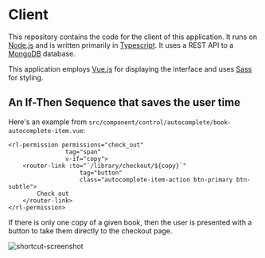 # Client 

This repository contains the code for the client of this application. It runs on [Node.js](http://nodejs.org/) and is written primarily in [Typescript](http://typescriptlang.org/). It uses a REST API to a [MongoDB](http://mongodb.com/) database.

This application employs [Vue.js](http://vuejs.org) for displaying the interface and uses [Sass](https://sass-lang.com/) for styling.

## An If-Then Sequence that saves the user time

Here's an example from `src/component/control/autocomplete/book-autocomplete-item.vue`:

```vue
<rl-permission permissions="check_out"
                tag="span"
                v-if="copy">
    <router-link :to="`/library/checkout/${copy}`"
                    tag="button"
                    class="autocomplete-item-action btn-primary btn-subtle">
        Check out
    </router-link>
</rl-permission>
```
If there is only one copy of a given book, then the user is presented with a button to take them directly to the checkout page.

![shortcut-screenshot](https://pasteboard.co/images/HkoK0dk.png/download)
